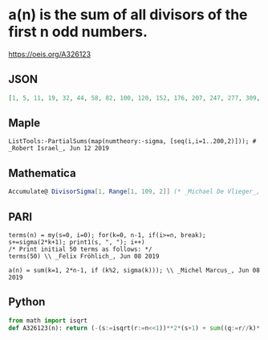 # a\(n\) is the sum of all divisors of the first n odd numbers\.
https://oeis.org/A326123
## JSON
```JSON
[1, 5, 11, 19, 32, 44, 58, 82, 100, 120, 152, 176, 207, 247, 277, 309, 357, 405, 443, 499, 541, 585, 663, 711, 768, 840, 894, 966, 1046, 1106, 1168, 1272, 1356, 1424, 1520, 1592, 1666, 1790, 1886, 1966, 2087, 2171, 2279, 2399, 2489, 2601, 2729, 2849, 2947, 3103, 3205, 3309, 3501, 3609, 3719]
```
## Maple
```Maple
ListTools:-PartialSums(map(numtheory:-sigma, [seq(i,i=1..200,2)])); # _Robert Israel_, Jun 12 2019
```
## Mathematica
```Mathematica
Accumulate@ DivisorSigma[1, Range[1, 109, 2]] (* _Michael De Vlieger_, Jun 09 2019 *)
```
## PARI
```PARI
terms(n) = my(s=0, i=0); for(k=0, n-1, if(i>=n, break); s+=sigma(2*k+1); print1(s, ", "); i++)
/* Print initial 50 terms as follows: */
terms(50) \\ _Felix Fröhlich_, Jun 08 2019
```
```PARI
a(n) = sum(k=1, 2*n-1, if (k%2, sigma(k))); \\ _Michel Marcus_, Jun 08 2019
```
## Python
```Python
from math import isqrt
def A326123(n): return (-(s:=isqrt(r:=n<<1))**2*(s+1) + sum((q:=r//k)*((k<<1)+q+1) for k in range(1,s+1))>>1) -(t:=isqrt(m:=n>>1))**2*(t+1)+sum((q:=m//k)*((k<<1)+q+1) for k in range(1,t+1))+3*((u:=isqrt(n))**2*(u+1)-sum((q:=n//k)*((k<<1)+q+1) for k in range(1,u+1))>>1) # _Chai Wah Wu_, Nov 01 2023
```
